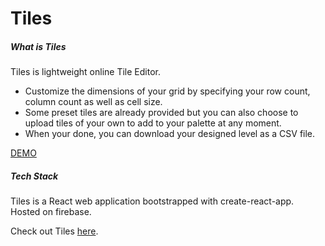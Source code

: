 # Tiles

##### What is Tiles

Tiles is lightweight online Tile Editor. 
- Customize the dimensions of your grid by specifying your row count,
column count as well as cell size.
- Some preset tiles are already provided but you can also choose to upload tiles of your own to add to your palette 
at any moment.
- When your done, you can download your designed level as a CSV file. 

[DEMO](Design/demo.png)

##### Tech Stack

Tiles is a React web application bootstrapped with create-react-app.
Hosted on firebase.

Check out Tiles [here](https://google.ca).

